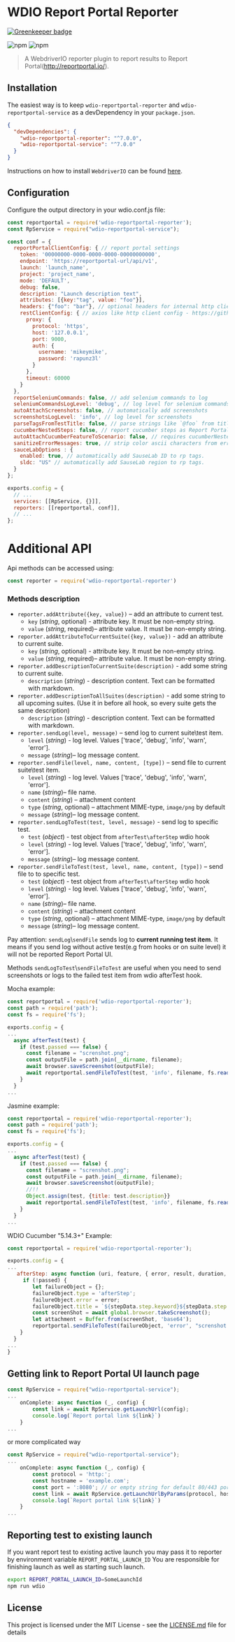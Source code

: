 WDIO Report Portal Reporter
====================

[![Greenkeeper badge](https://badges.greenkeeper.io/BorisOsipov/wdio-reportportal-reporter.svg)](https://greenkeeper.io/)

![npm](https://img.shields.io/npm/v/wdio-reportportal-reporter)
![npm](https://img.shields.io/npm/dm/wdio-reportportal-reporter)
> A WebdriverIO reporter plugin to report results to Report Portal(<http://reportportal.io/>).

## Installation

The easiest way is to keep `wdio-reportportal-reporter` and `wdio-reportportal-service` as a devDependency in your `package.json`.

```json
{
  "devDependencies": {
    "wdio-reportportal-reporter": "^7.0.0",
    "wdio-reportportal-service": "^7.0.0"
  }
}
```

Instructions on how to install `WebdriverIO` can be found [here](https://webdriver.io/docs/gettingstarted.html).

## Configuration

Configure the output directory in your wdio.conf.js file:

```js
const reportportal = require('wdio-reportportal-reporter');
const RpService = require("wdio-reportportal-service");

const conf = {
  reportPortalClientConfig: { // report portal settings
    token: '00000000-0000-0000-0000-00000000000',
    endpoint: 'https://reportportal-url/api/v1',
    launch: 'launch_name',
    project: 'project_name',
    mode: 'DEFAULT',
    debug: false,
    description: "Launch description text",
    attributes: [{key:"tag", value: "foo"}],
    headers: {"foo": "bar"}, // optional headers for internal http client
    restClientConfig: { // axios like http client config - https://github.com/axios/axios#request-config
      proxy: {
        protocol: 'https',
        host: '127.0.0.1',
        port: 9000,
        auth: {
          username: 'mikeymike',
          password: 'rapunz3l'
        }
      },
      timeout: 60000
    }
  },
  reportSeleniumCommands: false, // add selenium commands to log
  seleniumCommandsLogLevel: 'debug', // log level for selenium commands
  autoAttachScreenshots: false, // automatically add screenshots
  screenshotsLogLevel: 'info', // log level for screenshots
  parseTagsFromTestTitle: false, // parse strings like `@foo` from titles and add to Report Portal
  cucumberNestedSteps: false, // report cucumber steps as Report Portal steps
  autoAttachCucumberFeatureToScenario: false, // requires cucumberNestedSteps to be true for use
  sanitizeErrorMessages: true, // strip color ascii characters from error stacktrace
  sauceLabOptions : {
    enabled: true, // automatically add SauseLab ID to rp tags.
    sldc: "US" // automatically add SauseLab region to rp tags.
  }
};

exports.config = {
  // ...
  services: [[RpService, {}]],
  reporters: [[reportportal, conf]],
  // ...
};
```

# Additional API

Api methods can be accessed using:

```js
const reporter = require('wdio-reportportal-reporter')
```

### Methods description

* `reporter.addAttribute({key, value})` – add an attribute to current test.
  * `key` (*string*, optional) -  attribute key. It must be non-empty string.
  * `value` (*string*, required)–  attribute value. It must be non-empty string.
* `reporter.addAttributeToCurrentSuite({key, value})` - add an attribute to current suite.
  * `key` (*string*, optional) -  attribute key. It must be non-empty string.
  * `value` (*string*, required)–  attribute value. It must be non-empty string.
* `reporter.addDescriptionToCurrentSuite(description)` - add some string to current suite.
  * `description` (*string*) - description content. Text can be formatted with markdown.
* `reporter.addDescriptionToAllSuites(description)` - add some string to all upcoming suites. (Use it in before all hook, so every suite gets the same description)
  * `description` (*string*) - description content. Text can be formatted with markdown.
* `reporter.sendLog(level, message)` – send log to current suite\test item.
  * `level` (*string*) - log level. Values ['trace', 'debug', 'info', 'warn', 'error'].
  * `message` (*string*)– log message content.
* `reporter.sendFile(level, name, content, [type])` – send file to current suite\test item.
  * `level` (*string*) - log level. Values ['trace', 'debug', 'info', 'warn', 'error'].
  * `name` (*string*)– file name.
  * `content` (*string*) – attachment content
  * `type` (*string*, optional) – attachment MIME-type, `image/png` by default
  * `message` (*string*)– log message content.
* `reporter.sendLogToTest(test, level, message)` - send log to specific test.
  * `test` (*object*) - test object from `afterTest\afterStep` wdio hook
  * `level` (*string*) - log level. Values ['trace', 'debug', 'info', 'warn', 'error'].
  * `message` (*string*)– log message content.
* `reporter.sendFileToTest(test, level, name, content, [type])` – send file to to specific test.
  * `test` (*object*) - test object from `afterTest\afterStep` wdio hook
  * `level` (*string*) - log level. Values ['trace', 'debug', 'info', 'warn', 'error'].
  * `name` (*string*)– file name.
  * `content` (*string*) – attachment content
  * `type` (*string*, optional) – attachment MIME-type, `image/png` by default
  * `message` (*string*)– log message content.

Pay attention: `sendLog`\\`sendFile` sends log to **current running test item**. It means if you send log without active test(e.g from hooks or on suite level) it will not be reported Report Portal UI.

Methods `sendLogToTest`\\`sendFileToTest` are useful when you need to send screenshots or logs to the failed test item from wdio afterTest hook.

Mocha example:

```js
const reportportal = require('wdio-reportportal-reporter');
const path = require('path');
const fs = require('fs');

exports.config = {
...
  async afterTest(test) {
    if (test.passed === false) {
      const filename = "screnshot.png";
      const outputFile = path.join(__dirname, filename);
      await browser.saveScreenshot(outputFile);
      await reportportal.sendFileToTest(test, 'info', filename, fs.readFileSync(outputFile));
    }
  }
...
```

Jasmine example:

```js
const reportportal = require('wdio-reportportal-reporter');
const path = require('path');
const fs = require('fs');

exports.config = {
...
  async afterTest(test) {
    if (test.passed === false) {
      const filename = "screnshot.png";
      const outputFile = path.join(__dirname, filename);
      await browser.saveScreenshot(outputFile);
      //!!
      Object.assign(test, {title: test.description}}
      await reportportal.sendFileToTest(test, 'info', filename, fs.readFileSync(outputFile));
    }
  }
...
```

WDIO Cucumber "5.14.3+" Example:

```js
const reportportal = require('wdio-reportportal-reporter');

exports.config = {
...
   afterStep: async function (uri, feature, { error, result, duration, passed }, stepData, context) {
     if (!passed) {
        let failureObject = {};
        failureObject.type = 'afterStep';
        failureObject.error = error;
        failureObject.title = `${stepData.step.keyword}${stepData.step.text}`;
        const screenShot = await global.browser.takeScreenshot();
        let attachment = Buffer.from(screenShot, 'base64');
        reportportal.sendFileToTest(failureObject, 'error', "screnshot.png", attachment);
    }
  }
...
}
```

## Getting link to Report Portal UI launch page

```js
const RpService = require("wdio-reportportal-service");
...
    onComplete: async function (_, config) {
        const link = await RpService.getLaunchUrl(config);
        console.log(`Report portal link ${link}`)
    }
...
```

or more complicated way

```js
const RpService = require("wdio-reportportal-service");
...
    onComplete: async function (_, config) {
        const protocol = 'http:';
        const hostname = 'example.com';
        const port = ':8080'; // or empty string for default 80/443 ports
        const link = await RpService.getLaunchUrlByParams(protocol, hostname, port, config);
        console.log(`Report portal link ${link}`)
    }
...
```

## Reporting test to existing launch

If you want report test to existing active launch you may pass it to reporter by environment variable `REPORT_PORTAL_LAUNCH_ID`
You are responsible for finishing launch as well as starting such launch.

```sh
export REPORT_PORTAL_LAUNCH_ID=SomeLaunchId
npm run wdio
```

## License

This project is licensed under the MIT License - see the [LICENSE.md](https://github.com/BorisOsipov/wdio-reportportal-reporter/blob/master/LICENSE) file for details
